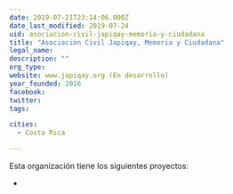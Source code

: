 ```yaml
---
date: 2019-07-21T23:14:06.000Z
date_last_modified: 2019-07-24
uid: asociacion-civil-japiqay-memoria-y-ciudadana
title: "Asociación Civil Japiqay, Memoria y Ciudadana"
legal_name: 
description: ""
org_type: 
website: www.japiqay.org (En desarrollo)
year_founded: 2016
facebook: 
twitter: 
tags:

cities: 
  - Costa Rica

---
```


Esta organización tiene los siguientes proyectos:

- [](/i/os-conoces-mapeando-el-poder.html)
